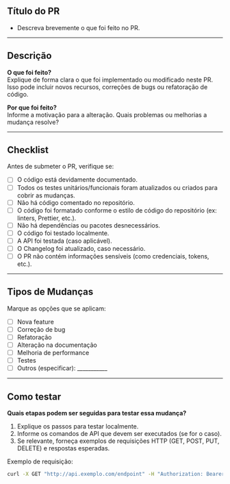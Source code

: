 ## Título do PR

- Descreva brevemente o que foi feito no PR.

---

## Descrição

**O que foi feito?**  
Explique de forma clara o que foi implementado ou modificado neste PR. Isso pode incluir novos recursos, correções de bugs ou refatoração de código.

**Por que foi feito?**  
Informe a motivação para a alteração. Quais problemas ou melhorias a mudança resolve?

---

## Checklist

Antes de submeter o PR, verifique se:

- [ ] O código está devidamente documentado.
- [ ] Todos os testes unitários/funcionais foram atualizados ou criados para cobrir as mudanças.
- [ ] Não há código comentado no repositório.
- [ ] O código foi formatado conforme o estilo de código do repositório (ex: linters, Prettier, etc.).
- [ ] Não há dependências ou pacotes desnecessários.
- [ ] O código foi testado localmente.
- [ ] A API foi testada (caso aplicável).
- [ ] O Changelog foi atualizado, caso necessário.
- [ ] O PR não contém informações sensíveis (como credenciais, tokens, etc.).

---

## Tipos de Mudanças

Marque as opções que se aplicam:

- [ ] Nova feature
- [ ] Correção de bug
- [ ] Refatoração
- [ ] Alteração na documentação
- [ ] Melhoria de performance
- [ ] Testes
- [ ] Outros (especificar): ___________

---

## Como testar

**Quais etapas podem ser seguidas para testar essa mudança?**

1. Explique os passos para testar localmente.
2. Informe os comandos de API que devem ser executados (se for o caso).
3. Se relevante, forneça exemplos de requisições HTTP (GET, POST, PUT, DELETE) e respostas esperadas.

Exemplo de requisição:
```bash
curl -X GET "http://api.exemplo.com/endpoint" -H "Authorization: Bearer <token>"
